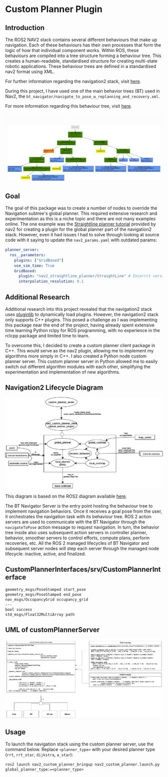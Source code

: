 # Custom Planner Plugin

## Introduction

The ROS2 NAV2 stack contains several different behaviours that make up navigation. Each of these behaviours has their own processes that form the logic of how that individual component works. Within ROS, these behaviours are compiled into a tree structure forming a behaviour tree. This creates a human-readable, standardised structure for creating multi-state robotic applications. These behaviour trees are defined in a standardised nav2 format using XML. 

For further information regarding the navigation2 stack, visit [here](https://navigation.ros.org/concepts/index.html#ros-2).

During this project, I have used one of the main behavior trees (BT) used in Nav2, the `bt_navigator/navigate_to_pose_w_replanning_and_recovery.xml`. 

For more information regarding this behaviour tree, visit [here](https://navigation.ros.org/behavior_trees/overview/detailed_behavior_tree_walkthrough.html).

![image](./images/bt-navigator--navigate-to-pose-w-replanning-and-recovery.xml.png)

## Goal

The goal of this package was to create a number of nodes to override the Navigation subtree's global planner. This required extensive research and experimentation as this is a niche topic and there are not many examples online. The one example was the [Straightline planner tutorial](https://navigation.ros.org/plugin_tutorials/docs/writing_new_nav2planner_plugin.html) provided by nav2 for creating a plugin for the global planner part of the navigation2 stack. However, even it had issues I had to solve through looking at source code with it saying to update the `nav2_params.yaml` with outdated params:

```yaml
planner_server:
  ros__parameters:
    plugins: ["GridBased"]
    use_sim_time: True
    GridBased:
      plugin: "nav2_straightline_planner/StraightLine" # Incorrct version: plugin: "nav2_straightline_planner::StraightLine"
      interpolation_resolution: 0.1
```
## Additional Research

Additional research into this project revealed that the navigation2 stack uses [pluginlib](https://answers.ros.org/question/357237/writing-a-planner-plugin-for-ros2-using-python/) to dynamically load plugins. However, the navigation2 stack only supports C++ plugins. This posed a challenge as I was implementing this package near the end of the project, having already spent extensive time learning Python rclpy for ROS programming, with no experience in the rclcpp package and limited time to learn.

To overcome this, I decided to create a custom planner client package in C++. This would serve as the nav2 plugin, allowing me to implement my algorithms more simply in C++. I also created a Python node custom planner server. This custom planner server in Python allowed me to easily switch out different algorithm modules with each other, simplifying the experimentation and implementation of new algorithms.

## Navigation2 Lifecycle Diagram

![Navigation2 lifecycle diagram](./images/nav2_stack_custom_planner/nav2_stack_design_light.drawio.png)

This diagram is based on the ROS2 diagram available [here](https://medium.com/@thehummingbird/navigation-ros-1-vs-navigation-2-ros-2-12398b64cd).

The BT Navigator Server is the entry point hosting the behaviour tree to implement navigation behaviors. Once it receives a goal pose from the user, it orchestrates the navigation task with its behaviour tree. ROS 2 action servers are used to communicate with the BT Navigator through the `navigateToPose` action message to request navigation. In turn, the behavior tree inside also uses subsequent action servers in controller planner, behavior, smoother servers to control efforts, compute plans, perform recoveries, etc. All the ROS 2 managed lifecycles of BT Navigator and subsequent server nodes will step each server through the managed node lifecycle: inactive, active, and finalized.

## CustomPlannerInterfaces/srv/CustomPlannerInterface

```srv
geometry_msgs/PoseStamped start_pose
geometry_msgs/PoseStamped end_pose
nav_msgs/OccupancyGrid occupancy_grid
---
bool success 
std_msgs/Float32MultiArray path
```

## UML of customPlannerServer

![Custom Planner Server UML](./images/planner_server_uml.png)

## Usage

To launch the navigation stack using the custom planner server, use the command below. Replace `<planner_type>` with your desired planner type (`rrt`, `rrt_star`, `dijkstra`, `a_star`):

```shell
ros2 launch nav2_custom_planner_bringup nav2_custom_planner.launch.py global_planner_type:=<planner_type>
```
